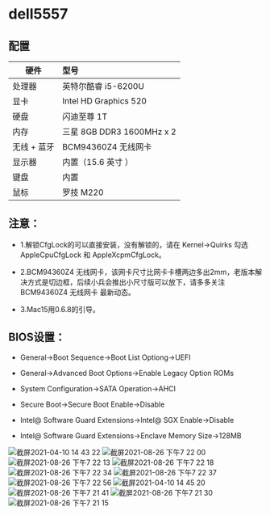 # dell5557 

## 配置

硬件  | 型号
---  | :--
处理器 | 英特尔酷睿 i5-6200U
显卡 |Intel HD Graphics 520
硬盘  |	 闪迪至尊 1T 
内存  |	三星 8GB DDR3 1600MHz x 2
无线 + 蓝牙 | BCM94360Z4 无线网卡
显示器 | 内置（15.6 英寸 ）
键盘  |	内置
鼠标  |	罗技 M220

## 注意：

* 1.解锁CfgLock的可以直接安装，没有解锁的，请在 Kernel->Quirks 勾选 AppleCpuCfgLock 和 AppleXcpmCfgLock。

* 2.BCM94360Z4 无线网卡，该网卡尺寸比网卡卡槽两边多出2mm，老版本解决方式是切边框，后续小兵会推出小尺寸版可以放下，请多多关注 BCM94360Z4 无线网卡 最新动态。

* 3.Mac15用0.6.8的引导。 

## BIOS设置：

* General->Boot Sequence->Boot List Optiong->UEFI
  
* General->Advanced Boot Options->Enable Legacy Option ROMs

* System Configuration->SATA Operation->AHCI

* Secure Boot->Secure Boot Enable->Disable

* Intel@ Software Guard Extensions->Intel@ SGX Enable->Disable

* Intel@ Software Guard Extensions->Enclave Memory Size->128MB



![截屏2021-04-10 14 43 22](https://user-images.githubusercontent.com/45564110/114261205-f0311b80-9a0b-11eb-8369-cd277fa743c9.png)
![截屏2021-08-26 下午7 22 00](https://user-images.githubusercontent.com/45564110/130954912-6635894e-9685-4cdd-8ea4-91d8d226ab9e.png)
![截屏2021-08-26 下午7 22 13](https://user-images.githubusercontent.com/45564110/130954947-7835b3c7-6f73-440c-8344-0b921ec68e06.png)
![截屏2021-08-26 下午7 22 18](https://user-images.githubusercontent.com/45564110/130954965-6035128a-f9e4-404f-951e-9f3bc29eec73.png)
![截屏2021-08-26 下午7 22 34](https://user-images.githubusercontent.com/45564110/130954980-ba331ca5-69c4-4422-876e-cfb9de30016a.png)
![截屏2021-08-26 下午7 22 37](https://user-images.githubusercontent.com/45564110/130954989-7e143ed8-f63f-4ae9-864a-5dafde29b599.png)
![截屏2021-08-26 下午7 22 56](https://user-images.githubusercontent.com/45564110/130954994-8b522dd5-48a8-403b-b225-94091690e503.png)
![截屏2021-04-10 14 45 20](https://user-images.githubusercontent.com/45564110/114261244-1b1b6f80-9a0c-11eb-9d0d-ad7ed3a6901f.png)
![截屏2021-08-26 下午7 21 41](https://user-images.githubusercontent.com/45564110/130955060-27574818-0768-468c-ac15-35d35ccd4364.png)
![截屏2021-08-26 下午7 21 30](https://user-images.githubusercontent.com/45564110/130955076-7c64dd02-2a82-4ed4-9c3a-18316590388d.png)
![截屏2021-08-26 下午7 21 15](https://user-images.githubusercontent.com/45564110/130955087-1ac091be-cf20-4e1d-b75f-50fda5a26b1f.png)

